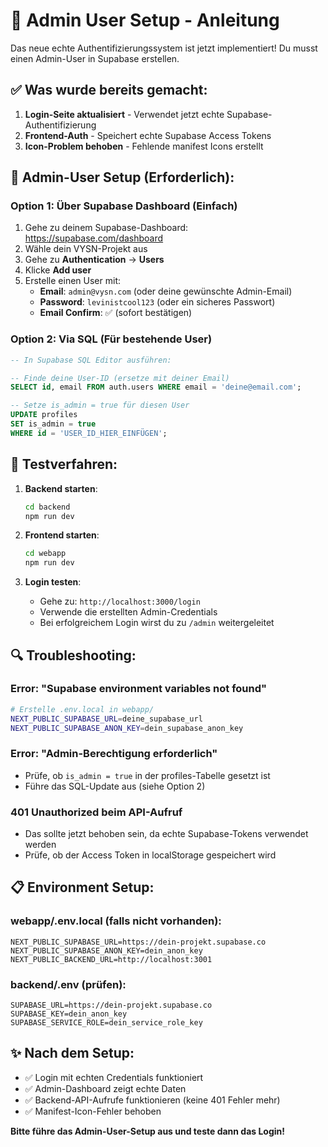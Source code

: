 # 🔑 Admin User Setup - Anleitung

Das neue echte Authentifizierungssystem ist jetzt implementiert! Du musst einen Admin-User in Supabase erstellen.

## ✅ Was wurde bereits gemacht:

1. **Login-Seite aktualisiert** - Verwendet jetzt echte Supabase-Authentifizierung
2. **Frontend-Auth** - Speichert echte Supabase Access Tokens
3. **Icon-Problem behoben** - Fehlende manifest Icons erstellt

## 🔧 Admin-User Setup (Erforderlich):

### Option 1: Über Supabase Dashboard (Einfach)

1. Gehe zu deinem Supabase-Dashboard: https://supabase.com/dashboard
2. Wähle dein VYSN-Projekt aus
3. Gehe zu **Authentication** → **Users**
4. Klicke **Add user**
5. Erstelle einen User mit:
   - **Email**: `admin@vysn.com` (oder deine gewünschte Admin-Email)
   - **Password**: `levinistcool123` (oder ein sicheres Passwort)
   - **Email Confirm**: ✅ (sofort bestätigen)

### Option 2: Via SQL (Für bestehende User)

```sql
-- In Supabase SQL Editor ausführen:

-- Finde deine User-ID (ersetze mit deiner Email)
SELECT id, email FROM auth.users WHERE email = 'deine@email.com';

-- Setze is_admin = true für diesen User
UPDATE profiles 
SET is_admin = true 
WHERE id = 'USER_ID_HIER_EINFÜGEN';
```

## 🚀 Testverfahren:

1. **Backend starten**:
   ```bash
   cd backend
   npm run dev
   ```

2. **Frontend starten**:
   ```bash
   cd webapp
   npm run dev
   ```

3. **Login testen**:
   - Gehe zu: `http://localhost:3000/login`
   - Verwende die erstellten Admin-Credentials
   - Bei erfolgreichem Login wirst du zu `/admin` weitergeleitet

## 🔍 Troubleshooting:

### Error: "Supabase environment variables not found"
```bash
# Erstelle .env.local in webapp/
NEXT_PUBLIC_SUPABASE_URL=deine_supabase_url
NEXT_PUBLIC_SUPABASE_ANON_KEY=dein_supabase_anon_key
```

### Error: "Admin-Berechtigung erforderlich"
- Prüfe, ob `is_admin = true` in der profiles-Tabelle gesetzt ist
- Führe das SQL-Update aus (siehe Option 2)

### 401 Unauthorized beim API-Aufruf
- Das sollte jetzt behoben sein, da echte Supabase-Tokens verwendet werden
- Prüfe, ob der Access Token in localStorage gespeichert wird

## 📋 Environment Setup:

### webapp/.env.local (falls nicht vorhanden):
```env
NEXT_PUBLIC_SUPABASE_URL=https://dein-projekt.supabase.co
NEXT_PUBLIC_SUPABASE_ANON_KEY=dein_anon_key
NEXT_PUBLIC_BACKEND_URL=http://localhost:3001
```

### backend/.env (prüfen):
```env
SUPABASE_URL=https://dein-projekt.supabase.co
SUPABASE_KEY=dein_anon_key
SUPABASE_SERVICE_ROLE=dein_service_role_key
```

## ✨ Nach dem Setup:

- ✅ Login mit echten Credentials funktioniert
- ✅ Admin-Dashboard zeigt echte Daten
- ✅ Backend-API-Aufrufe funktionieren (keine 401 Fehler mehr)
- ✅ Manifest-Icon-Fehler behoben

**Bitte führe das Admin-User-Setup aus und teste dann das Login!**
